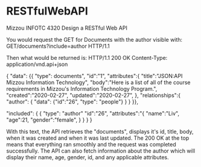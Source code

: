 # RESTfulWebAPI
Mizzou INFOTC 4320 Design a RESTful Web API

You would request the GET for Documents with the author visible with:
GET/documents?include=author HTTP/1.1

Then what would be returned is:
HTTP/1.1 200 OK
Content-Type: application/vnd.api+json

{
  "data": {{
  "type": documents",
  "id":"1",
  "attributes":{
  "title":"JSON:API Mizzou Information Technology",
  "body":"Here is a list of all of the course requirements in Mizzou's Information Technology Program.",
  "created":"2020-02-27",
  "updated":"2020-02-27",
  },
  "relationships":{
  "author": {
  "data": {"id":"26", "type": "people"}
  }
  }
  }},
  
  
"included": {
{
"type": "author"
"id":"26",
"attributes":"{
"name":"Liv",
"age":21,
"gender":"female",
}
}
}
}


With this text, the API retrieves the "documents", displays it's id, title, body, when it was created and when it was last updated. The 200 OK at the top means that everything ran smoothly and the request was completed successfully. The API can also fetch information about the author which will display their name, age, gender, id, and any applicable attributes. 
